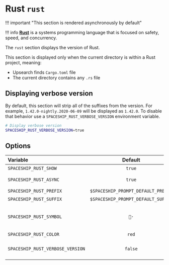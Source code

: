 # Rust `rust`

!!! important "This section is rendered asynchronously by default"

!!! info
    [**Rust**](https://www.rust-lang.org) is a systems programming language that is focused on safety, speed, and concurrency.

The `rust` section displays the version of Rust.

This section is displayed only when the current directory is within a Rust project, meaning:

* Upsearch finds `Cargo.toml` file
* The current directory contains any `.rs` file

## Displaying verbose version

By default, this section will strip all of the suffixes from the version. For example, `1.42.0-nightly.2020-06-09` will be displayed as `1.42.0`. To disable that behavior use a `SPACESHIP_RUST_VERBOSE_VERSION` environment variable.

```zsh title=".zshrc"
# Display verbose version
SPACESHIP_RUST_VERBOSE_VERSION=true
```

## Options

| Variable                         |              Default               | Meaning                                 |
| :------------------------------- | :--------------------------------: | --------------------------------------- |
| `SPACESHIP_RUST_SHOW`            |               `true`               | Show section                            |
| `SPACESHIP_RUST_ASYNC`           |               `true`               | Render section asynchronously           |
| `SPACESHIP_RUST_PREFIX`          | `$SPACESHIP_PROMPT_DEFAULT_PREFIX` | Section's prefix                        |
| `SPACESHIP_RUST_SUFFIX`          | `$SPACESHIP_PROMPT_DEFAULT_SUFFIX` | Section's suffix                        |
| `SPACESHIP_RUST_SYMBOL`          |               `🦀·`                | Symbol displayed before the section     |
| `SPACESHIP_RUST_COLOR`           |               `red`                | Section's color                         |
| `SPACESHIP_RUST_VERBOSE_VERSION` |              `false`               | Show what branch is being used, if any. |
